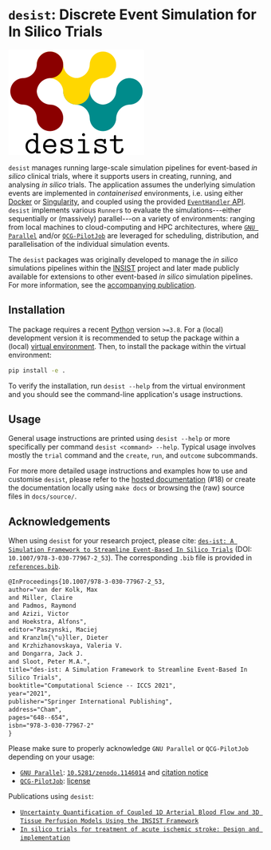# `desist`: Discrete Event Simulation for In Silico Trials

![desist](./docs/source/_static/logo.svg?raw=true "Logo")

`desist` manages running large-scale simulation pipelines for event-based *in
silico* clinical trials, where it supports users in creating, running, and
analysing *in silico* trials. The application assumes the underlying simulation
events are implemented in *containerised* environments, i.e. using either
[Docker](https://www.docker.com/) or
[Singularity](https://sylabs.io/singularity/), and coupled using the provided
[`EventHandler` API](desist/eventhandler/api.py). `desist` implements various
`Runner`s to evaluate the simulations---either sequentially or (massively)
parallel---on a variety of environments: ranging from local machines to
cloud-computing and HPC architectures, where [`GNU
Parallel`](https://www.gnu.org/software/parallel/) and/or
[`QCG-PilotJob`](https://github.com/vecma-project/QCG-PilotJob/) are leveraged
for scheduling, distribution, and parallelisation of the individual simulation
events.

The `desist` packages was originally developed to manage the *in silico*
simulations pipelines within the [INSIST](https://www.insist-h2020.eu/) project
and later made publicly available for extensions to other event-based *in
silico* simulation pipelines. For more information, see the [accompanying
publication](#acknowledgements).

## Installation

The package requires a recent [Python](https://www.python.org) version `>=3.8`. For a (local) development
version it is recommended to setup the package within a (local) [virtual
environment](https://docs.python.org/3/tutorial/venv.html). Then, to install the
package within the virtual environment:

```bash
pip install -e .
```

To verify the installation, run `desist --help` from the virtual environment and
you should see the command-line application's usage instructions.

## Usage

General usage instructions are printed using `desist --help` or more
specifically per command `desist <command> --help`. Typical usage involves
mostly the `trial` command and the `create`, `run`, and `outcome` subcommands.

For more more detailed usage instructions and examples how to use and customise
`desist`, please refer to the [hosted
documentation](https://insilicostroketrial.eu/insist_docs/) (#18) or create the
documentation locally using `make docs` or browsing the (raw) source files in
`docs/source/`.

## Acknowledgements

When using `desist` for your research project, please cite: [`des-ist: A
Simulation Framework to Streamline Event-Based In Silico
Trials`](https://link.springer.com/chapter/10.1007/978-3-030-77967-2_53) (DOI:
`10.1007/978-3-030-77967-2_53`). The corresponding `.bib` file is provided
in [`references.bib`](references.bib).

```
@InProceedings{10.1007/978-3-030-77967-2_53,
author="van der Kolk, Max
and Miller, Claire
and Padmos, Raymond
and Azizi, Victor
and Hoekstra, Alfons",
editor="Paszynski, Maciej
and Kranzlm{\"u}ller, Dieter
and Krzhizhanovskaya, Valeria V.
and Dongarra, Jack J.
and Sloot, Peter M.A.",
title="des-ist: A Simulation Framework to Streamline Event-Based In Silico Trials",
booktitle="Computational Science -- ICCS 2021",
year="2021",
publisher="Springer International Publishing",
address="Cham",
pages="648--654",
isbn="978-3-030-77967-2"
}
```

Please make sure to properly acknowledge `GNU Parallel` or `QCG-PilotJob`
depending on your usage:

- [`GNU Parallel`](https://www.gnu.org/software/parallel/):
  [`10.5281/zenodo.1146014`](https://doi.org/10.5281/zenodo.1146014) and
  [citation notice](https://git.savannah.gnu.org/cgit/parallel.git/tree/doc/citation-notice-faq.txt)
- [`QCG-PilotJob`](https://github.com/vecma-project/QCG-PilotJob/):
  [license](https://github.com/vecma-project/QCG-PilotJob/blob/develop/LICENSE)

Publications using `desist`:

- [`Uncertainty Quantification of Coupled 1D Arterial Blood Flow and 3D Tissue
  Perfusion Models Using the INSIST
  Framework`](https://link.springer.com/chapter/10.1007%2F978-3-030-77980-1_52)
- [`In silico trials for treatment of acute ischemic stroke: Design and
  implementation`](https://doi.org/10.1016/j.compbiomed.2021.104802)
